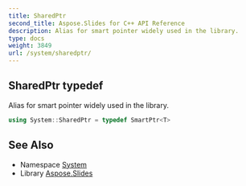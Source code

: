 ```yaml
---
title: SharedPtr
second_title: Aspose.Slides for C++ API Reference
description: Alias for smart pointer widely used in the library.
type: docs
weight: 3849
url: /system/sharedptr/
---
```

## SharedPtr typedef


Alias for smart pointer widely used in the library.

```cpp
using System::SharedPtr = typedef SmartPtr<T>
```


## See Also

* Namespace [System](../)
* Library [Aspose.Slides](../../)